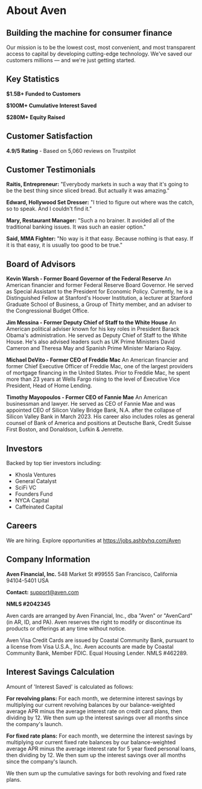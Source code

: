 # About Aven

## Building the machine for consumer finance

Our mission is to be the lowest cost, most convenient, and most transparent access to capital by developing cutting-edge technology. We've saved our customers millions — and we're just getting started.

## Key Statistics

**$1.5B+ Funded to Customers**

**$100M+ Cumulative Interest Saved**

**$280M+ Equity Raised**

## Customer Satisfaction

**4.9/5 Rating** - Based on 5,060 reviews on Trustpilot

## Customer Testimonials

**Raitis, Entrepreneur:**
"Everybody markets in such a way that it's going to be the best thing since sliced bread. But actually it was amazing."

**Edward, Hollywood Set Dresser:**
"I tried to figure out where was the catch, so to speak. And I couldn't find it."

**Mary, Restaurant Manager:**
"Such a no brainer. It avoided all of the traditional banking issues. It was such an easier option."

**Said, MMA Fighter:**
"No way is it that easy. Because nothing is that easy. If it is that easy, it is usually too good to be true."

## Board of Advisors

**Kevin Warsh - Former Board Governor of the Federal Reserve**
An American financier and former Federal Reserve Board Governor. He served as Special Assistant to the President for Economic Policy. Currently, he is a Distinguished Fellow at Stanford's Hoover Institution, a lecturer at Stanford Graduate School of Business, a Group of Thirty member, and an adviser to the Congressional Budget Office.

**Jim Messina - Former Deputy Chief of Staff to the White House**
An American political adviser known for his key roles in President Barack Obama's administration. He served as Deputy Chief of Staff to the White House. He's also advised leaders such as UK Prime Ministers David Cameron and Theresa May and Spanish Prime Minister Mariano Rajoy.

**Michael DeVito - Former CEO of Freddie Mac**
An American financier and former Chief Executive Officer of Freddie Mac, one of the largest providers of mortgage financing in the United States. Prior to Freddie Mac, he spent more than 23 years at Wells Fargo rising to the level of Executive Vice President, Head of Home Lending.

**Timothy Mayopoulos - Former CEO of Fannie Mae**
An American businessman and lawyer. He served as CEO of Fannie Mae and was appointed CEO of Silicon Valley Bridge Bank, N.A. after the collapse of Silicon Valley Bank in March 2023. His career also includes roles as general counsel of Bank of America and positions at Deutsche Bank, Credit Suisse First Boston, and Donaldson, Lufkin & Jenrette.

## Investors

Backed by top tier investors including:

- Khosla Ventures
- General Catalyst
- SciFi VC
- Founders Fund
- NYCA Capital
- Caffeinated Capital

## Careers

We are hiring. Explore opportunities at https://jobs.ashbyhq.com/Aven

## Company Information

**Aven Financial, Inc.**
548 Market St #99555
San Francisco, California 94104-5401
USA

**Contact:** support@aven.com

**NMLS #2042345**

Aven cards are arranged by Aven Financial, Inc., dba "Aven" or "AvenCard" (in AR, ID, and PA). Aven reserves the right to modify or discontinue its products or offerings at any time without notice.

Aven Visa Credit Cards are issued by Coastal Community Bank, pursuant to a license from Visa U.S.A., Inc. Aven accounts are made by Coastal Community Bank, Member FDIC. Equal Housing Lender. NMLS #462289.

## Interest Savings Calculation

Amount of 'Interest Saved' is calculated as follows:

**For revolving plans:** For each month, we determine interest savings by multiplying our current revolving balances by our balance-weighted average APR minus the average interest rate on credit card plans, then dividing by 12. We then sum up the interest savings over all months since the company's launch.

**For fixed rate plans:** For each month, we determine the interest savings by multiplying our current fixed rate balances by our balance-weighted average APR minus the average interest rate for 5 year fixed personal loans, then dividing by 12. We then sum up the interest savings over all months since the company's launch.

We then sum up the cumulative savings for both revolving and fixed rate plans.
